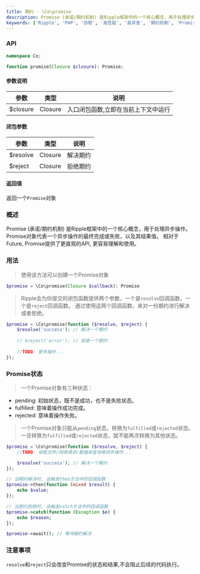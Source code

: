 ```yaml
---
title: 期约 - \Co\promise
description: Promise (承诺/期约机制) 是Ripple框架中的一个核心概念，用于处理异步操作。Promise对象代表一个异步操作的最终完成或失败，以及其结果值。相对于Future, Promise提供了更直观的API, 更容易理解和使用。
keywords: ['Ripple', 'PHP', '协程', '高性能', '高并发', '期约机制', 'Promise','承诺机制']
---
```


### API

```php
namespace Co;

function promise(Closure $closure): Promise;
```

#### 参数说明

| 参数       | 类型      | 说明                 |
|----------|---------|--------------------|
| $closure | Closure | 入口闭包函数,立即在当前上下文中运行 |

#### 闭包参数

| 参数       | 类型      | 说明   |
|----------|---------|------|
| $resolve | Closure | 解决期约 |
| $reject  | Closure | 拒绝期约 |

#### 返回值

返回一个`Promise`对象

### 概述

Promise (承诺/期约机制) 是Ripple框架中的一个核心概念，用于处理异步操作。Promise对象代表一个异步操作的最终完成或失败，以及其结果值。
相对于Future, Promise提供了更直观的API, 更容易理解和使用。

### 用法

> 使用该方法可以创建一个Promise对象

```php
$promise = \Co\promise(Closure $callback): Promise
```

> Ripple会为你提交的闭包函数提供两个参数，一个是`resolve`回调函数，一个是`reject`回调函数。
> 通过使用这两个回调函数，来对一份期约进行解决或者拒绝。

```php
$promise = \Co\promise(function ($resolve, $reject) {
    $resolve('success'); // 解决一个期约
    
    // $reject('error'); // 拒绝一个期约
    
    //TODO: 更多操作...
});
```

### Promise状态

> 一个Promise对象有三种状态：

- pending: 初始状态，既不是成功，也不是失败状态。
- fulfilled: 意味着操作成功完成。
- rejected: 意味着操作失败。

> 一个Promise对象只能从`pending`状态，转换为`fulfilled`或`rejected`状态。
> 一旦转换为`fulfilled`或`rejected`状态，就不能再次转换为其他状态。

```php
$promise = \Co\promise(function ($resolve, $reject) {
    //TODO: 读取文件/网络请求/数据库查询等异步操作...

    $resolve('success'); // 解决一个期约
});

// 当期约解决时, 会触发then方法中的回调函数
$promise->then(function (mixed $result) {
    echo $value;
});

// 当期约拒绝时, 会触发catch方法中的回调函数
$promise->catch(function (Exception $e) {
    echo $reason;
});

$promise->await(); // 等待期约解决
```

### 注意事项

`resolve`和`reject`只会改变Promise的状态和结果,不会阻止后续的代码执行。
